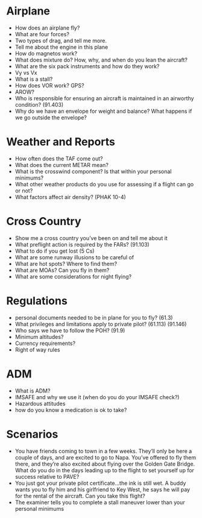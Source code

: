 # Airplane
- How does an airplane fly?
- What are four forces?
- Two types of drag, and tell me more.
- Tell me about the engine in this plane
- How do magnetos work?
- What does mixture do? How, why, and when do you lean the aircraft?
- What are the six pack instruments and how do they work?
- Vy vs Vx
- What is a stall?
- How does VOR work? GPS?
- AROW?
- Who is responsible for ensuring an aircraft is maintained in an airworthy condition? (91.403)
- Why do we have an envelope for weight and balance? What happens if we go outside the envelope?

# Weather and Reports
- How often does the TAF come out?
- What does the current METAR mean?
- What is the crosswind component? Is that within your personal minimums?
- What other weather products do you use for assessing if a flight can go or not?
- What factors affect air density? (PHAK 10-4)

# Cross Country
- Show me a cross country you’ve been on and tell me about it
- What preflight action is required by the FARs? (91.103)
- What to do if you get lost (5 Cs)
- What are some runway illusions to be careful of
- What are hot spots? Where to find them?
- What are MOAs? Can you fly in them?
- What are some considerations for night flying?

# Regulations
- personal documents needed to be in plane for you to fly? (61.3)
- What privileges and limitations apply to private pilot? (61.113) (91.146)
- Who says we have to follow the POH? (91.9)
- Minimum altitudes?
- Currency requirements?
- Right of way rules

# ADM
- What is ADM?
- IMSAFE and why we use it (when do you do your IMSAFE check?)
- Hazardous attitudes
- how do you know a medication is ok to take?

# Scenarios
- You have friends coming to town in a few weeks. They’ll only be here a couple of days, and are excited to go to Napa. You’ve offered to fly them there, and they’re also excited about flying over the Golden Gate Bridge. What do you do in the days leading up to the flight to set yourself up for success relative to PAVE?
- You just got your private pilot certificate...the ink is still wet. A buddy wants you to fly him and his girlfriend to Key West, he says he will pay for the rental of the aircraft. Can you take this flight?
- The examiner tells you to complete a stall maneuver lower than your personal minimums